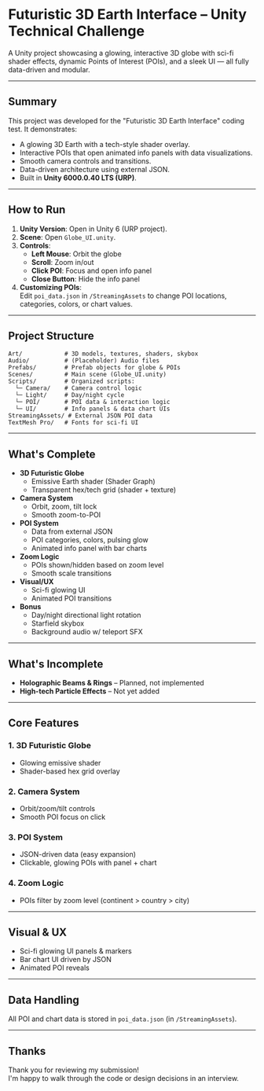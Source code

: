 # Futuristic 3D Earth Interface – Unity Technical Challenge

A Unity project showcasing a glowing, interactive 3D globe with sci-fi shader effects, dynamic Points of Interest (POIs), and a sleek UI — all fully data-driven and modular.

---

## Summary

This project was developed for the "Futuristic 3D Earth Interface" coding test. It demonstrates:

- A glowing 3D Earth with a tech-style shader overlay.
- Interactive POIs that open animated info panels with data visualizations.
- Smooth camera controls and transitions.
- Data-driven architecture using external JSON.
- Built in **Unity 6000.0.40 LTS (URP)**.

---

## How to Run

1. **Unity Version**: Open in Unity 6 (URP project).
2. **Scene**: Open `Globe_UI.unity`.
3. **Controls**:
   - **Left Mouse**: Orbit the globe
   - **Scroll**: Zoom in/out
   - **Click POI**: Focus and open info panel
   - **Close Button**: Hide the info panel
4. **Customizing POIs**:  
   Edit `poi_data.json` in `/StreamingAssets` to change POI locations, categories, colors, or chart values.

---

## Project Structure

```
Art/            # 3D models, textures, shaders, skybox
Audio/          # (Placeholder) Audio files
Prefabs/        # Prefab objects for globe & POIs
Scenes/         # Main scene (Globe_UI.unity)
Scripts/        # Organized scripts:
  └─ Camera/    # Camera control logic
  └─ Light/     # Day/night cycle
  └─ POI/       # POI data & interaction logic
  └─ UI/        # Info panels & data chart UIs
StreamingAssets/ # External JSON POI data
TextMesh Pro/   # Fonts for sci-fi UI
```

---

## What's Complete

- **3D Futuristic Globe**
  - Emissive Earth shader (Shader Graph)
  - Transparent hex/tech grid (shader + texture)
- **Camera System**
  - Orbit, zoom, tilt lock
  - Smooth zoom-to-POI
- **POI System**
  - Data from external JSON
  - POI categories, colors, pulsing glow
  - Animated info panel with bar charts
- **Zoom Logic**
  - POIs shown/hidden based on zoom level
  - Smooth scale transitions
- **Visual/UX**
  - Sci-fi glowing UI
  - Animated POI transitions
- **Bonus**
  - Day/night directional light rotation
  - Starfield skybox
  - Background audio w/ teleport SFX

---

## What's Incomplete

- **Holographic Beams & Rings** – Planned, not implemented
- **High-tech Particle Effects** – Not yet added

---

## Core Features

### 1. 3D Futuristic Globe
- Glowing emissive shader
- Shader-based hex grid overlay

### 2. Camera System
- Orbit/zoom/tilt controls
- Smooth POI focus on click

### 3. POI System
- JSON-driven data (easy expansion)
- Clickable, glowing POIs with panel + chart

### 4. Zoom Logic
- POIs filter by zoom level (continent > country > city)

---

## Visual & UX

- Sci-fi glowing UI panels & markers
- Bar chart UI driven by JSON
- Animated POI reveals

---

## Data Handling

All POI and chart data is stored in `poi_data.json` (in `/StreamingAssets`).

---

## Thanks

Thank you for reviewing my submission!  
I'm happy to walk through the code or design decisions in an interview.
